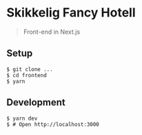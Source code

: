 # Skikkelig Fancy Hotell
> Front-end in Next.js

## Setup

```
$ git clone ...
$ cd frontend
$ yarn
```

## Development

```
$ yarn dev
$ # Open http://localhost:3000
```